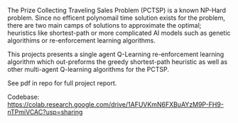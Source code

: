 The Prize Collecting Traveling Sales Problem (PCTSP) is a known NP-Hard problem. Since no efficent polynomail time solution exists for the problem, there are two main camps of solutions to approximate the optimal; heuristics like shortest-path or more complicated AI models such as genetic algorithims or re-enforcement learning algorithms. 

This projects presents a single agent Q-Learning re-enforcement learning algorithm which out-preforms the greedy shortest-path heuristic as well as other multi-agent Q-learning algorithms for the PCTSP. 


See pdf in repo for full project report. 

Codebase: https://colab.research.google.com/drive/1AFUVKmN6FXBuAYzM9P-FH9-nTPmiVCAC?usp=sharing

